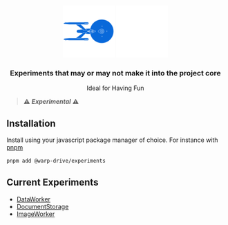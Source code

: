 <p align="center">
  <img
    class="project-logo"
    src="./logos/NCC-1701-a-blue.svg#gh-light-mode-only"
    alt="WarpDrive"
    width="120px"
    title="WarpDrive" />
  <img
    class="project-logo"
    src="./logos/NCC-1701-a.svg#gh-dark-mode-only"
    alt="WarpDrive"
    width="120px"
    title="WarpDrive" />
</p>

<h3 align="center">Experiments that may or may not make it into the project core</h3>
<p align="center">Ideal for Having Fun</p>

> ⚠️ ***Experimental*** ⚠️

## Installation

Install using your javascript package manager of choice. For instance with [pnpm](https://pnpm.io/)

```sh
pnpm add @warp-drive/experiments
```

## Current Experiments

- [DataWorker](./src/data-worker/README.md)
- [DocumentStorage](./src/document-storage/README.md)
- [ImageWorker](./src/image-worker/README.md)
